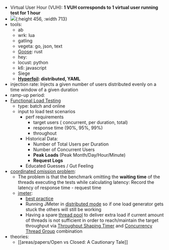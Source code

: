 - Virtual User Hour (VUH): **1 VUH corresponds to 1 virtual user running test for 1 hour**
- ![](https://cdn-dynmedia-1.microsoft.com/is/image/microsoftcorp/load-testing_valprop-1?resMode=sharp2&op_usm=1.5,0.65,15,0&wid=1810&qlt=100&fmt=png-alpha&fit=constrain){:height 456, :width 713}
- tools:
	- ab
	- wrk: lua
	- gatling
	- vegeta: go, json, text
	- [Goose](https://docs.rs/goose): rust
	- hey:
	- locust: python
	- k6: javascript
	- Siege
	- **[Hyperfoil](https://hyperfoil.io/docs/intro.html): distributed, YAML**
- injection rate:  Injects a given number of users distributed evenly on a time window of a given duration
- ramp-up period:
- [Functional Load Testing](https://www.jug.ch/events/slides/180517_Functional_Load_Testing.pdf)
	- type: batch and online
	- input to load test scenarios
		- perf requirements
			- target users ( concurrent, per duration, total)
			- response time (90%, 95%, 99%)
			- throughout
		- Historical Data:
			- Number of Total Users per Duration
			- Number of Concurrent Users
			- **Peak Loads** (Peak Month/Day/Hour/Minute)
			- **Request Logs**
		- Educated Guesses / Gut Feeling
- [coordinated omission problem](https://redhatperf.github.io/post/coordinated-omission/):
	- The problem is that the benchmark omitting the **waiting time** of the threads executing the tests while calculating latency:  Record the latency of response time - request time
	- [jmeter](https://sqa.stackexchange.com/a/49574/28197):
		- [best practice](https://jmeter.apache.org/usermanual/best-practices.html)
		- Running JMeter in [distributed mode](https://jmeter.apache.org/usermanual/remote-test.html) so if one load generator gets stuck the others will still be working
		- Having a spare [thread pool](https://en.wikipedia.org/wiki/Thread_pool) to deliver extra load if current amount of threads is not sufficient in order to reach/maintain the target throughput via [Throughput Shaping Timer](https://www.blazemeter.com/blog/using-jmeters-throughput-shaping-timer-plugin/) and [Concurrency Thread Group](https://jmeter-plugins.org/wiki/ConcurrencyThreadGroup/) combination
- theories:
	- [[areas/papers/Open vs Closed: A Cautionary Tale]]